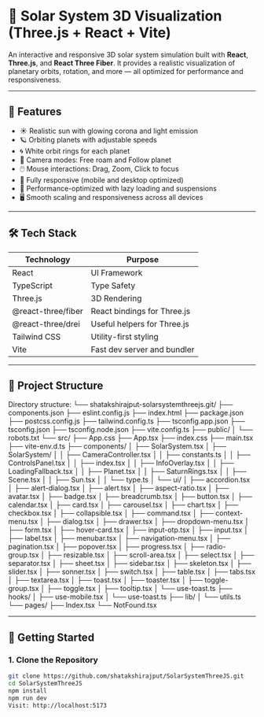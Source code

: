 # 🌌 Solar System 3D Visualization (Three.js + React + Vite)

An interactive and responsive 3D solar system simulation built with **React**, **Three.js**, and **React Three Fiber**. It provides a realistic visualization of planetary orbits, rotation, and more — all optimized for performance and responsiveness.

---

## 🚀 Features

- ☀️ Realistic sun with glowing corona and light emission  
- 🪐 Orbiting planets with adjustable speeds  
- 🌀 White orbit rings for each planet  
- 🧭 Camera modes: Free roam and Follow planet  
- 🖱️ Mouse interactions: Drag, Zoom, Click to focus  
- 📱 Fully responsive (mobile and desktop optimized)  
- 🧠 Performance-optimized with lazy loading and suspensions  
- 🖥️ Smooth scaling and responsiveness across all devices  

---

## 🛠️ Tech Stack

| Technology         | Purpose                          |
|--------------------|----------------------------------|
| React              | UI Framework                     |
| TypeScript         | Type Safety                      |
| Three.js           | 3D Rendering                     |
| @react-three/fiber | React bindings for Three.js      |
| @react-three/drei  | Useful helpers for Three.js      |
| Tailwind CSS       | Utility-first styling            |
| Vite               | Fast dev server and bundler      |

---

## 📁 Project Structure

Directory structure:
└── shatakshirajput-solarsystemthreejs.git/
    ├── components.json
    ├── eslint.config.js
    ├── index.html
    ├── package.json
    ├── postcss.config.js
    ├── tailwind.config.ts
    ├── tsconfig.app.json
    ├── tsconfig.json
    ├── tsconfig.node.json
    ├── vite.config.ts
    ├── public/
    │   └── robots.txt
    └── src/
        ├── App.css
        ├── App.tsx
        ├── index.css
        ├── main.tsx
        ├── vite-env.d.ts
        ├── components/
        │   ├── SolarSystem.tsx
        │   ├── SolarSystem/
        │   │   ├── CameraController.tsx
        │   │   ├── constants.ts
        │   │   ├── ControlsPanel.tsx
        │   │   ├── index.tsx
        │   │   ├── InfoOverlay.tsx
        │   │   ├── LoadingFallback.tsx
        │   │   ├── Planet.tsx
        │   │   ├── SaturnRings.tsx
        │   │   ├── Scene.tsx
        │   │   ├── Sun.tsx
        │   │   └── type.ts
        │   └── ui/
        │       ├── accordion.tsx
        │       ├── alert-dialog.tsx
        │       ├── alert.tsx
        │       ├── aspect-ratio.tsx
        │       ├── avatar.tsx
        │       ├── badge.tsx
        │       ├── breadcrumb.tsx
        │       ├── button.tsx
        │       ├── calendar.tsx
        │       ├── card.tsx
        │       ├── carousel.tsx
        │       ├── chart.tsx
        │       ├── checkbox.tsx
        │       ├── collapsible.tsx
        │       ├── command.tsx
        │       ├── context-menu.tsx
        │       ├── dialog.tsx
        │       ├── drawer.tsx
        │       ├── dropdown-menu.tsx
        │       ├── form.tsx
        │       ├── hover-card.tsx
        │       ├── input-otp.tsx
        │       ├── input.tsx
        │       ├── label.tsx
        │       ├── menubar.tsx
        │       ├── navigation-menu.tsx
        │       ├── pagination.tsx
        │       ├── popover.tsx
        │       ├── progress.tsx
        │       ├── radio-group.tsx
        │       ├── resizable.tsx
        │       ├── scroll-area.tsx
        │       ├── select.tsx
        │       ├── separator.tsx
        │       ├── sheet.tsx
        │       ├── sidebar.tsx
        │       ├── skeleton.tsx
        │       ├── slider.tsx
        │       ├── sonner.tsx
        │       ├── switch.tsx
        │       ├── table.tsx
        │       ├── tabs.tsx
        │       ├── textarea.tsx
        │       ├── toast.tsx
        │       ├── toaster.tsx
        │       ├── toggle-group.tsx
        │       ├── toggle.tsx
        │       ├── tooltip.tsx
        │       └── use-toast.ts
        ├── hooks/
        │   ├── use-mobile.tsx
        │   └── use-toast.ts
        ├── lib/
        │   └── utils.ts
        └── pages/
            ├── Index.tsx
            └── NotFound.tsx

---

## 🧪 Getting Started

### 1. Clone the Repository

```bash
git clone https://github.com/shatakshirajput/SolarSystemThreeJS.git
cd SolarSystemThreeJS
npm install
npm run dev
Visit: http://localhost:5173
